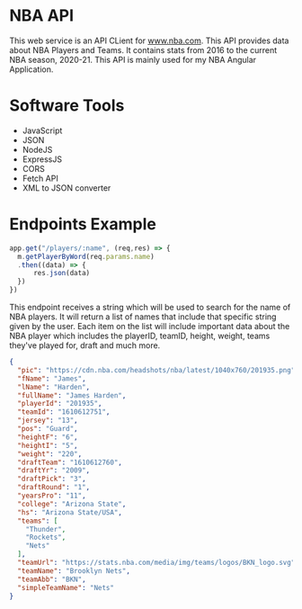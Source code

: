 # NBA API
This web service is an API CLient for www.nba.com. This API provides data about NBA Players and Teams. It contains stats from 2016 to the current NBA season, 2020-21. This API is mainly used for my NBA Angular Application.

# Software Tools
* JavaScript
* JSON
* NodeJS
* ExpressJS
* CORS
* Fetch API
* XML to JSON converter

# Endpoints Example
```js
app.get("/players/:name", (req,res) => {
  m.getPlayerByWord(req.params.name)
  .then((data) => {
      res.json(data)
  })
})
```
This endpoint receives a string which will be used to search for the name of NBA players. It will return a list of names that include that specific string given by the user. Each item on the list will include important data about the NBA player which includes the playerID, teamID, height, weight, teams they've played for, draft and much more.

```json
{
  "pic": "https://cdn.nba.com/headshots/nba/latest/1040x760/201935.png",
  "fName": "James",
  "lName": "Harden",
  "fullName": "James Harden",
  "playerId": "201935",
  "teamId": "1610612751",
  "jersey": "13",
  "pos": "Guard",
  "heightF": "6",
  "heightI": "5",
  "weight": "220",
  "draftTeam": "1610612760",
  "draftYr": "2009",
  "draftPick": "3",
  "draftRound": "1",
  "yearsPro": "11",
  "college": "Arizona State",
  "hs": "Arizona State/USA",
  "teams": [
    "Thunder",
    "Rockets",
    "Nets"
  ],
  "teamUrl": "https://stats.nba.com/media/img/teams/logos/BKN_logo.svg",
  "teamName": "Brooklyn Nets",
  "teamAbb": "BKN",
  "simpleTeamName": "Nets"
}
```
